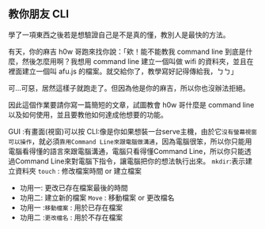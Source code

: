 ## 教你朋友 CLI
學了一項東西之後若是想驗證自己是不是真的懂，教別人是最快的方法。

有天，你的麻吉 h0w 哥跑來找你說：「欸！能不能教我 command line 到底是什麼，然後怎麼用啊？我想用 command line 建立一個叫做 wifi 的資料夾，並且在裡面建立一個叫 afu.js 的檔案。就交給你了，教學寫好記得傳給我，ㄅㄅ」

可...可惡，居然這樣子就跑走了。但因為他是你的麻吉，所以你也沒辦法拒絕。

因此這個作業要請你寫一篇簡短的文章，試圖教會 h0w 哥什麼是 command line 以及如何使用，並且要教他如何達成他想要的功能。

GUI :有畫面(視窗)可以按
CLI:像是你如果想裝一台serve主機，由於它`沒有螢幕視窗可以操作`，就必須`靠用Command Line來跟電腦做溝通`，因為電腦很笨，所以你只能用電腦看得懂的語言來跟電腦溝通，電腦只看得懂Command Line，所以你只能透過Command Line來對電腦下指令，讓電腦把你的想法執行出來。
`mkdir`:表示建立資料夾
`touch` :  修改檔案時間 or 建立檔案 
* 功用一: 更改已存在檔案最後的時間
* 功用二: 建立新的檔案
`Move` : 移動檔案 or 更改檔名
* 功用一 :`移動檔案` : 用於已存在檔案
* 功用二 :`更改檔名` : 用於不存在檔案